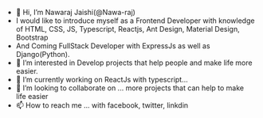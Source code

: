 - 👋 Hi, I’m Nawaraj Jaishi(@Nawa-raj)
- I would like to introduce myself as a Frontend Developer with knowledge of HTML, CSS, JS, Typescript, Reactjs, Ant Design, Material Design, Bootstrap 
- And Coming FullStack Developer with ExpressJs as well as Django(Python).
- 👀 I’m interested in Develop projects that help people and make life more easier. 
- 🌱 I’m currently working on ReactJs with typescript...
- 💞️ I’m looking to collaborate on ... more projects that can help to make life easier 
- 📫 How to reach me ... with facebook, twitter, linkdin

<!---
Nawa-raj/Nawa-raj is a ✨ special ✨ repository because its `README.md` (this file) appears on your GitHub profile.
You can click the Preview link to take a look at your changes.
--->
